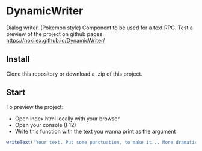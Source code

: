 # DynamicWriter
Dialog writer. (Pokemon style) Component to be used for a text RPG. 
Test a preview of the project on github pages: https://noxilex.github.io/DynamicWriter/

## Install
Clone this repository or download a .zip of this project.

## Start
To preview the project:
- Open index.html locally with your browser
- Open your console (F12)
- Write this function with the text you wanna print as the argument
```javascript
writeText("Your text. Put some punctuation, to make it... More dramatic !");
```
